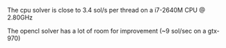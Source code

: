 The cpu solver is close to 3.4 sol/s per thread on a i7-2640M CPU @ 2.80GHz

The opencl solver has a lot of room for improvement (~9 sol/sec on a gtx-970)